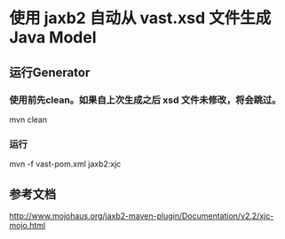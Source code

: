 
# 使用 jaxb2 自动从 vast.xsd 文件生成 Java Model


## 运行Generator

### 使用前先clean。如果自上次生成之后 xsd 文件未修改，将会跳过。

 mvn clean

### 运行

 mvn -f vast-pom.xml jaxb2:xjc


## 参考文档

 http://www.mojohaus.org/jaxb2-maven-plugin/Documentation/v2.2/xjc-mojo.html